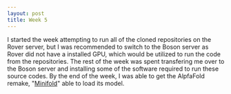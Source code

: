 ```yaml
---
layout: post
title: Week 5
---
```


I started the week attempting to run all of the cloned repositories on the Rover server, but I was recommended to switch to the Boson server as Rover did not have a installed GPU, which would be utilized to run the code from the repositories.
The rest of the week was spent transfering me over to the Boson server and installing some of the software required to run these source codes.
By the end of the week, I was able to get the AlpfaFold remake, "[Minifold](https://github.com/EricAlcaide/MiniFold)" able to load its model.
